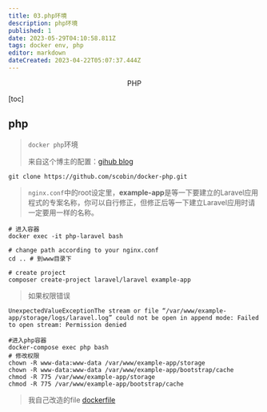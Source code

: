 ```yaml
---
title: 03.php环境
description: php环境
published: 1
date: 2023-05-29T04:10:58.811Z
tags: docker env, php
editor: markdown
dateCreated: 2023-04-22T05:07:37.444Z
---
```


<center>PHP</center>





[toc]





## php

> `docker php`环境
>
> 来自这个博主的配置：[gihub ](https://github.com/scobin/docker-php)[blog](https://cyublog.com/articles/php-zh/zh-docker-php8/)



```shell
git clone https://github.com/scobin/docker-php.git
```

>  `nginx.conf`中的root设定里，**example-app**是等一下要建立的Laravel应用程式的专案名称，你可以自行修正，但修正后等一下建立Laravel应用时请一定要用一样的名称。

```shell
# 进入容器
docker exec -it php-laravel bash

# change path according to your nginx.conf
cd .. # 到www目录下

# create project
composer create-project laravel/laravel example-app
```

> 如果权限错误

```shell
UnexpectedValueExceptionThe stream or file “/var/www/example-app/storage/logs/laravel.log” could not be open in append mode: Failed to open stream: Permission denied
```

```shell 
#进入php容器
docker-compose exec php bash
# 修改权限
chown -R www-data:www-data /var/www/example-app/storage
chown -R www-data:www-data /var/www/example-app/bootstrap/cache
chmod -R 775 /var/www/example-app/storage
chmod -R 775 /var/www/example-app/bootstrap/cache
```



> 我自己改造的file [dockerfile](https://github.com/vgoer/dockerLaravel)



